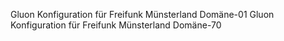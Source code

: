 Gluon Konfiguration für Freifunk Münsterland Domäne-01
Gluon Konfiguration für Freifunk Münsterland Domäne-70
